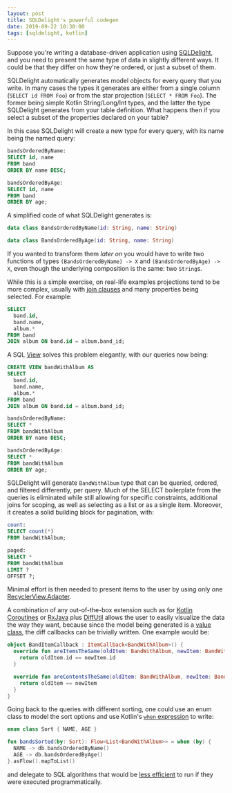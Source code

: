 ```yaml
---
layout: post
title: SQLDelight's powerful codegen
date: 2019-09-22 10:30:00
tags: [sqldelight, kotlin]
---
```


Suppose you're writing a database-driven application using [SQLDelight](https://github.com/cashapp/sqldelight), and you need to present the same type of data in slightly different ways. It could be that they differ on how they're ordered, or just a subset of them.

SQLDelight automatically generates model objects for every query that you write. In many cases the types it generates are either from a single column (`SELECT id FROM Foo`) or from the star projection (`SELECT * FROM Foo`). The former being simple Kotlin String/Long/Int types, and the latter the type SQLDelight generates from your table definition. What happens then if you select a subset of the properties declared on your table?

In this case SQLDelight will create a new type for every query, with its name being the named query:

```sql
bandsOrderedByName:
SELECT id, name
FROM band
ORDER BY name DESC;

bandsOrderedByAge:
SELECT id, name
FROM band
ORDER BY age;
```

A simplified code of what SQLDelight generates is:

```kotlin
data class BandsOrderedByName(id: String, name: String)

data class BandsOrderedByAge(id: String, name: String)
```

If you wanted to transform them *later on* you would have to write two functions of types `(BandsOrderedByName) -> X` and `(BandsOrderedByAge) -> X`, even though the underlying composition is the same: two `String`s.

While this is a simple exercise, on real-life examples projections tend to be more complex, usually with [join clauses](https://www.sqlite.org/syntax/join-clause.html) and many properties being selected. For example:

```sql
SELECT
  band.id, 
  band.name,
  album.*
FROM band
JOIN album ON band.id = album.band_id; 
```

A SQL [View](https://sqlite.org/lang_createview.html) solves this problem elegantly, with our queries now being:

```sql
CREATE VIEW bandWithAlbum AS
SELECT
  band.id, 
  band.name,
  album.*
FROM band
JOIN album ON band.id = album.band_id; 

bandsOrderedByName:
SELECT *
FROM bandWithAlbum
ORDER BY name DESC;

bandsOrderedByAge:
SELECT *
FROM bandWithAlbum
ORDER BY age;
```

SQLDelight will generate `BandWithAlbum` type that can be queried, ordered, and filtered differently, per query. Much of the SELECT boilerplate from the queries is eliminated while still allowing for specific constraints, additional joins for scoping, as well as selecting as a list or as a single item. Moreover, it creates a solid building block for pagination, with:

```sql
count:
SELECT count(*)
FROM bandWithAlbum;

paged:
SELECT *
FROM bandWithAlbum
LIMIT ?
OFFSET ?;
```

Minimal effort is then needed to present items to the user by using only one [RecyclerView.Adapter](https://developer.android.com/reference/androidx/recyclerview/widget/RecyclerView.Adapter).

A combination of any out-of-the-box extension such as for [Kotlin Coroutines](https://github.com/cashapp/sqldelight/tree/master/extensions/coroutines-extensions) or [RxJava](https://github.com/cashapp/sqldelight/tree/master/extensions/rxjava2-extensions) plus [DiffUtil](https://developer.android.com/reference/androidx/recyclerview/widget/DiffUtil) allows the user to easily visualize the data the way they want, because since the model being generated is a [value class](https://kotlinlang.org/docs/reference/data-classes.html), the diff callbacks can be trivially written. One example would be:

```kotlin
object BandItemCallback : ItemCallback<BandWithAlbum>() {
  override fun areItemsTheSame(oldItem: BandWithAlbum, newItem: BandWithAlbum): Boolean {
    return oldItem.id == newItem.id
  }

  override fun areContentsTheSame(oldItem: BandWithAlbum, newItem: BandWithAlbum): Boolean {
    return oldItem == newItem
  }
}
```

Going back to the queries with different sorting, one could use an enum class to model the sort options and use Kotlin's [`when` expression](https://kotlinlang.org/docs/reference/control-flow.html#when-expression) to write:

```kotlin
enum class Sort { NAME, AGE }

fun bandsSorted(by: Sort): Flow<List<BandWithAlbum>> = when (by) {
  NAME -> db.bandsOrderedByName()
  AGE -> db.bandsOrderedByAge()
}.asFlow().mapToList()
```

and delegate to SQL algorithms that would be [less efficient](https://speakerdeck.com/jakewharton/the-resurgence-of-sql-droidcon-nyc-2017?slide=123) to run if they were executed programmatically.
